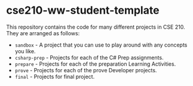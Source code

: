# cse210-ww-student-template
This repository contains the code for many different projects in CSE 210. They are arranged as follows:

* `sandbox` - A project that you can use to play around with any concepts you like.
* `csharp-prep` - Projects for each of the C# Prep assignments.
* `prepare` - Projects for each of the preparation Learning Activities.
* `prove` - Projects for each of the prove Developer projects.
* `final` - Projects for final project.

